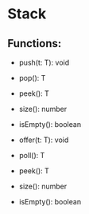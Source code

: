 # Stack<T>

## Functions:

- push(t: T): void
- pop(): T
- peek(): T
- size(): number
- isEmpty(): boolean


- offer(t: T): void
- poll(): T
- peek(): T
- size(): number
- isEmpty(): boolean
